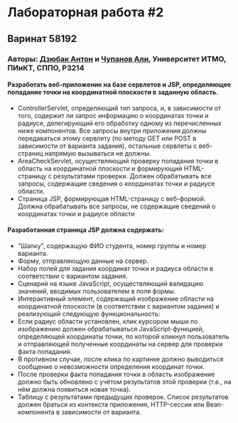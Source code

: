 # Лабораторная работа #2

## Варинат 58192

### Авторы:  [Дзюбак Антон](https://vk.com/neslaaadki "Продаю гараж") и [Чупанов Али](https://vk.com/ali_alibekovich "Пока что ничего не продает"), Университет ИТМО, ПИиКТ, СППО, P3214 

#### Разработать веб-приложение на базе сервлетов и JSP, определяющее попадание точки на координатной плоскости в заданную область.

- ControllerServlet, определяющий тип запроса, и, в зависимости от того, содержит ли запрос информацию о координатах точки и радиусе, делегирующий его обработку одному из перечисленных ниже компонентов. Все запросы внутри приложения должны передаваться этому сервлету (по методу GET или POST в зависимости от варианта задания), остальные сервлеты с веб-страниц напрямую вызываться не должны.
- AreaCheckServlet, осуществляющий проверку попадания точки в область на координатной плоскости и формирующий HTML-страницу с результатами проверки. Должен обрабатывать все запросы, содержащие сведения о координатах точки и радиусе области.
- Страница JSP, формирующая HTML-страницу с веб-формой. Должна обрабатывать все запросы, не содержащие сведений о координатах точки и радиусе области

#### Разработанная страница JSP должна содержать:
    
   - "Шапку", содержащую ФИО студента, номер группы и номер варианта.
   - Форму, отправляющую данные на сервер.
   - Набор полей для задания координат точки и радиуса области в соответствии с вариантом задания.
   - Сценарий на языке JavaScript, осуществляющий валидацию значений, вводимых пользователем в поля формы.
   - Интерактивный элемент, содержащий изображение области на координатной плоскости (в соответствии с вариантом задания) и реализующий следующую функциональность:
   - Если радиус области установлен, клик курсором мыши по изображению должен обрабатываться JavaScript-функцией, определяющей координаты точки, по которой кликнул пользователь и отправляющей полученные координаты на сервер для проверки факта попадания.
   - В противном случае, после клика по картинке должно выводиться сообщение о невозможности определения координат точки.
   - После проверки факта попадания точки в область изображение должно быть обновлено с учётом результатов этой проверки (т.е., на нём должна появиться новая точка).
   - Таблицу с результатами предыдущих проверок. Список результатов должен браться из контекста приложения, HTTP-сессии или Bean-компонента в зависимости от варианта.